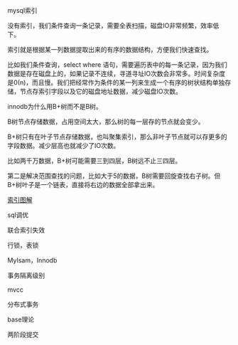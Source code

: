 mysql索引

没有索引，我们条件查询一条记录，需要全表扫描，磁盘IO非常频繁，效率低下。

索引就是根据某一列数据提取出来的有序的数据结构，方便我们快速查找。

比如我们条件查询，select  where 语句，需要遍历表中的每一条记录，因为我们数据是存在磁盘上的，如果记录不连续，寻道寻址IO次数会非常多。时间复杂度是0(n)，而且慢。我们把经常作为条件的某一列来生成一个有序的树状结构单独存储，节点存索引字段以及它的磁盘地址数据，减少磁盘IO次数。

innodb为什么用B+树而不是B树。

B树节点存储数据，占用空间太大，那么树的每一层存的节点就会变少。

B+树只有在叶子节点存储数据，也叫聚集索引，那么非叶子节点就可以存更多的字段数据。减少层高也就减少了IO次数。

比如两千万数据，B+树可能需要三到四层，B树远不止三四层。

第二是解决范围查找的问题，比如大于5的数据，B树需要回旋查找右子树。但B+树叶子是一个链表，直接将右边的数据全部拿出来。

[索引图解](https://blog.csdn.net/m0_37145844/article/details/109374436)

sql调优

联合索引失效

行锁，表锁

MyIsam，Innodb

事务隔离级别

mvcc

分布式事务

base理论

两阶段提交